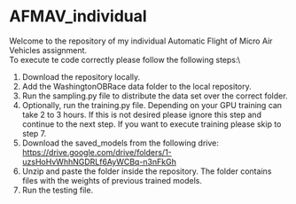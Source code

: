 # AFMAV_individual
Welcome to the repository of my individual Automatic Flight of Micro Air Vehicles assignment.\
To execute te code correctly please follow the following steps:\

1. Download the repository locally.
2. Add the WashingtonOBRace data folder to the local repository.
3. Run the sampling.py file to distribute the data set over the correct folder.
4. Optionally, run the training.py file. Depending on your GPU training can take 2 to 3 hours. If this is not desired please ignore this step and continue to the next step. If you want to execute training please skip to step 7.
5. Download the saved_models from the following drive: https://drive.google.com/drive/folders/1-uzsHoHvWhhNGDRLf6AyWCBq-n3nFkGh
6. Unzip and paste the folder inside the repository. The folder contains files with the weights of previous trained models.
7. Run the testing file.
